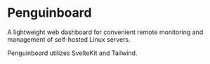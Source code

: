 # Penguinboard

A lightweight web dashboard for convenient remote monitoring and management of self-hosted Linux servers.

Penguinboard utilizes SvelteKit and Tailwind.